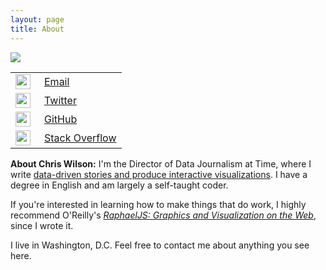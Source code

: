 ```yaml
---
layout: page
title: About
---
```

<div class="aboutme">    
    <div class="contact_and_photo">
        <img class="mug" src="/img/site/new_headshot_small.jpg" />
        <table class="contactinfo">
            <tr>
                <td style="width: 30px"><img style="height: 24px" src="/img/site/icon_email.png" /></td>
                <td><a href="mailto:christopher.e.wilson@gmail.com">Email</a></td>
            </tr>
            <tr>
                <td><img style="height: 24px" src="/img/site/icon_twitter.png" /></td>
                <td><a href="http://twitter.com/#!/chriswilsondc">Twitter</a></td>
            </tr>
            <tr>
                <td><img style="height: 24px" src="/img/site/icon_git.png" /></td>
                <td><a href="https://github.com/mechanicalscribe">GitHub</a></td>
            </tr>
            <tr>
                <td><img style="height: 24px" src="/img/site/icon_so.png" /></td>
                <td><a href="http://stackoverflow.com/users/1779735/chris-wilson">Stack Overflow</a></td>
            </tr>
        </table>
    </div>
    <div class="text">
        <p><strong>About Chris Wilson:</strong> I'm the Director of Data Journalism at Time, where I write <a href="http://time.com/author/chris-wilson/" target="_blank">data-driven stories and produce interactive visualizations</a>. I have a degree in English and am largely a self-taught coder. </p>
        <p>If you're interested in learning how to make things that do work, I highly recommend O'Reilly's <em><a href="http://shop.oreilly.com/product/0636920029601.do">RaphaelJS: Graphics and Visualization on the Web</a></em>, since I wrote it.</p>
        <p>I live in Washington, D.C. Feel free to contact me about anything you see here.</p>
    </div>    
</div>
